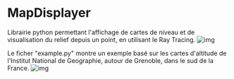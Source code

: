 # MapDisplayer
Librairie python permettant l'affichage de cartes de niveau et de visualisation du relief depuis un point, en utilisant le Ray Tracing.
![img](https://github.com/DaStygos/MapDisplayer/assets/121442011/7e65ad2a-d41c-4f8d-93b5-b4ddfd92123e)

Le ficher "example.py" montre un exemple basé sur les cartes d'altitude de l'Institut National de Geographie, autour de Grenoble, dans le sud de la France.
![img](https://github.com/DaStygos/MapDisplayer/assets/121442011/245c797b-851c-4b1b-980b-132e1d6c2471)

